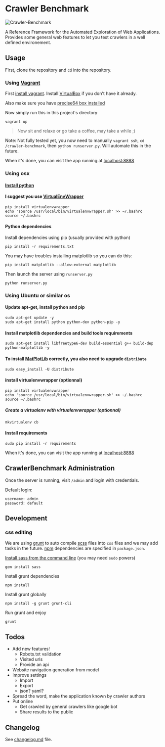 # Crawler Benchmark

![Crawler-Benchmark](http://i.imgur.com/vHUkr9t.jpg)

A Reference Framework for the Automated Exploration of Web Applications. Provides some general web features to let you test crawlers in a well defined environement.

## Usage

First, clone the repository and `cd` into the repository.

### Using [Vagrant](http://www.vagrantup.com/)

First [install vagrant](https://docs.vagrantup.com/v2/installation/). Install [VirtualBox](https://www.virtualbox.org/wiki/Downloads) if you don't have it already.

Also make sure you have [precise64 box installed](https://docs.vagrantup.com/v2/providers/basic_usage.html)

Now simply run this in this project's directory

    vagrant up

> Now sit and relaxe or go take a coffee, may take a while ;)

Note: Not fully tested yet, you now need to manually `vagrant ssh`, `cd /crawler-benchmark`, then `python runserver.py`. Will automate this in the future.

When it's done, you can visit the app running at [localhost:8888](http://localhost:8888)


### Using osx

#### [Install python](http://docs.python-guide.org/en/latest/starting/install/osx/)

#### I suggest you use [VirtualEnvWrapper](http://virtualenvwrapper.readthedocs.org/en/latest/)

    pip install virtualenvwrapper
    echo 'source /usr/local/bin/virtualenvwrapper.sh' >> ~/.bashrc
	source ~/.bashrc

#### Python dependencies

Install dependencies using pip (usually provided with python)

    pip install -r requirements.txt

You may have troubles installing matplotlib so you can do this:

    pip install matplotlib --allow-external matplotlib

Then launch the server using `runserver.py`

    python runserver.py


### Using Ubuntu or similar os

#### Update apt-get, install python and pip

	sudo apt-get update -y
	sudo apt-get install python python-dev python-pip -y

#### Install matplotlib dependencies and build tools requirements
	
	sudo apt-get install libfreetype6-dev build-essential g++ build-dep python-matplotlib -y

#### To install [MatPlotLib](http://matplotlib.org/) correctly, you also need to upgrade `distribute`

    sudo easy_install -U distribute

#### install virtualenvwrapper (optionnal)

	pip install virtualenvwrapper
	echo 'source /usr/local/bin/virtualenvwrapper.sh' >> ~/.bashrc
	source ~/.bashrc

##### Create a virtualenv with virtualenvwrapper (optionnal)

	mkvirtualenv cb

#### Install requirements

	sudo pip install -r requirements

When it's done, you can visit the app running at [localhost:8888](http://localhost:8888)


## CrawlerBenchmark Administration

Once the server is running, visit `/admin` and login with credentials.

Default login:

    username: admin
    password: default


## Development

### css editing

We are using [grunt](http://gruntjs.com/) to auto compile [scss](http://sass-lang.com/) files into `css` files and we may add tasks in the future. [npm](https://www.npmjs.org/) dependencies are specified in `package.json`.

[Install sass from the command line](http://sass-lang.com/install) (you may need `sudo` powers)

    gem install sass

Install grunt dependencies

    npm install

Install grunt globally

    npm install -g grunt grunt-cli

Run grunt and enjoy

    grunt


##  Todos

 * Add new features!
   * Robots.txt validation
   * Visited urls
   * Provide an api 
 * Website navigation generation from model
 * Improve settings
    * Import
    * Export
    * json? yaml?
 * Spread the word, make the application known by crawler authors
 * Put online
   * Get crawled by general crawlers like google bot
   * Share results to the public

## Changelog
See [changelog.md](./Changelog.md) file.